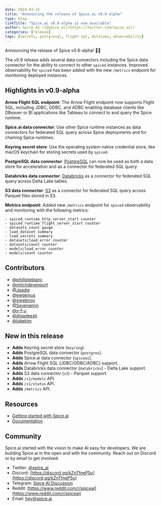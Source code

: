 ```yaml
---
date: 2024-03-15
title: "Announcing the release of Spice.ai v0.9-alpha"
type: blog
linkTitle: "Spice.ai v0.9-alpha is now available"
author: Spice AI ([@spice_ai](https://twitter.com/spice_ai))
categories: [release]
tags: [secrets, postgresql, flight-sql, datalake, observability]
---
```


Announcing the release of Spice v0.9-alpha! 🧙‍♂️

The v0.9 release adds several data connectors including the Spice data connector for the ability to connect to other `spiced` instances. Improved observability for `spiced` has been added with the new `/metrics` endpoint for monitoring deployed instances.

## Highlights in v0.9-alpha

**Arrow Flight SQL endpoint**: The Arrow Flight endpoint now supports Flight SQL, including JDBC, ODBC, and ADBC enabling database clients like DBeaver or BI applications like Tableau to connect to and query the Spice runtime.

**Spice.ai data connector**: Use other Spice runtime instances as data connectors for federated SQL query across Spice deployments and for chaining Spice runtimes.

**Keyring secret store**: Use the operating system native credential store, like macOS keychain for storing secrets used by `spiced`.

**PostgreSQL data connector**: [PostgreSQL](https://www.postgresql.org/) can now be used as both a data store for acceleration and as a connector for federated SQL query.

**Databricks data connector**: [Databricks](https://www.databricks.com) as a connector for federated SQL query across Delta Lake tables.

**S3 data connector**: [S3](https://aws.amazon.com/s3/) as a connector for federated SQL query across Parquet files stored in S3.

**Metrics endpoint**: Added new `/metrics` endpoint for `spiced` observability and monitoring with the following metrics:

```
- spiced_runtime_http_server_start counter
- spiced_runtime_flight_server_start counter
- datasets_count gauge
- load_dataset summary
- load_secrets summary
- datasets/load_error counter
- datasets/count counter
- models/load_error counter
- models/count counter
```

## Contributors

- [@phillipleblanc](https://github.com/phillipleblanc)
- [@mitchdevenport](https://github.com/mitchdevenport)
- [@Jeadie](https://github.com/Jeadie)
- [@ewgenius](https://github.com/ewgenius)
- [@sgrebnov](https://github.com/sgrebnov)
- [@Sevenannn](https://github.com/Sevenannn)
- [@y-f-u](https://github.com/y-f-u)
- [@digadeesh](https://github.com/digadeesh)
- [@lukekim](https://github.com/lukekim)

## New in this release

- **Adds** Keyring secret store (`keyring`).
- **Adds** PostgreSQL data connector (`postgres`).
- **Adds** Spice.ai data connector (`spiceai`).
- **Adds** Arrow Flight SQL (JDBC/ODBC/ADBC) support.
- **Adds** Databricks data connector (`databricks`) - Delta Lake support.
- **Adds** S3 data connector (`s3`) - Parquet support.
- **Adds** `/v1/models` API.
- **Adds** `/v1/status` API.
- **Adds** `/metrics` API.

## Resources

- [Getting started with Spice.ai](https://docs.spiceai.org/getting-started/)
- [Documentation](https://docs.spiceai.org/)

## Community

Spice.ai started with the vision to make AI easy for developers. We are building Spice.ai in the open and with the community. Reach out on Discord or by email to get involved.

- Twitter: [@spice_ai](https://twitter.com/spice_ai)
- Discord: [https://discord.gg/kZnTfneP5u](https://discord.gg/kZnTfneP5u)
- Telegram: [Spice AI Discussion](https://t.me/spiceaichat)
- Reddit: [https://www.reddit.com/r/spiceai](https://www.reddit.com/r/spiceai)
- Email: [hey@spice.ai](mailto:hey@spice.ai)

